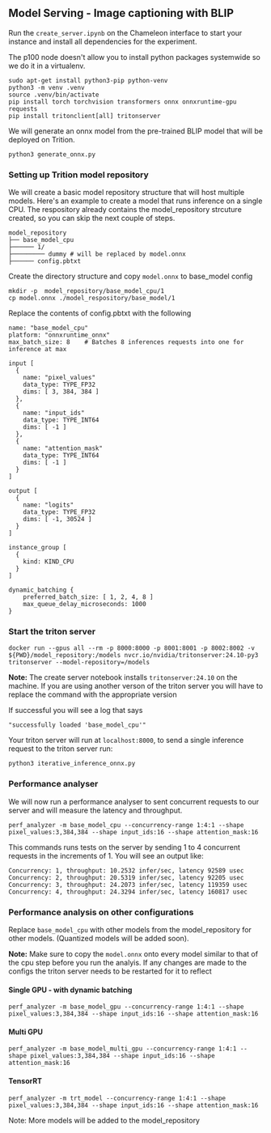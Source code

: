 ## Model Serving - Image captioning with BLIP

Run the 	`create_server.ipynb` on the Chameleon interface to start your instance and install all dependencies for the experiment.

The p100 node doesn't allow you to install python packages systemwide so we do it in a virtualenv.
```
sudo apt-get install python3-pip python-venv
python3 -m venv .venv
source .venv/bin/activate
pip install torch torchvision transformers onnx onnxruntime-gpu requests
pip install tritonclient[all] tritonserver
```

We will generate an onnx model from the pre-trained BLIP model that will be deployed on Trition. 
```
python3 generate_onnx.py
```

### Setting up Trition model repository

We will create a basic model repository structure that will host multiple models. Here's an example to create a model that runs inference on a single CPU. The respository already contains the model_repository strcuture created, so you can skip the next couple of steps. 
```
model_repository  
├── base_model_cpu  
├────── 1/  
├───────── dummy # will be replaced by model.onnx 
├────── config.pbtxt
```
Create the directory structure  and copy `model.onnx` to base_model config

```
mkdir -p  model_repository/base_model_cpu/1
cp model.onnx ./model_respository/base_model/1
```
Replace the contents of config.pbtxt with the following

```
name: "base_model_cpu"
platform: "onnxruntime_onnx"
max_batch_size: 8    # Batches 8 inferences requests into one for inference at max

input [
  {
    name: "pixel_values"
    data_type: TYPE_FP32
    dims: [ 3, 384, 384 ]
  },
  {
    name: "input_ids"
    data_type: TYPE_INT64
    dims: [ -1 ]
  },
  {
    name: "attention_mask"
    data_type: TYPE_INT64
    dims: [ -1 ]
  }
]

output [
  {
    name: "logits"
    data_type: TYPE_FP32
    dims: [ -1, 30524 ]
  }
]

instance_group [
  {
    kind: KIND_CPU
  }
]

dynamic_batching { 
	preferred_batch_size: [ 1, 2, 4, 8 ] 
	max_queue_delay_microseconds: 1000 
}
```

### Start the triton server


```
docker run --gpus all --rm -p 8000:8000 -p 8001:8001 -p 8002:8002 -v ${PWD}/model_repository:/models nvcr.io/nvidia/tritonserver:24.10-py3 tritonserver --model-repository=/models
```
**Note:** The create server notebook installs `tritonserver:24.10` on the machine. If you are using another verson of the triton server you will have to replace the command with the appropriate version

If successful you will see a log that says

```
"successfully loaded 'base_model_cpu'"
```

Your triton server will run at `localhost:8000`, to send a single inference request to the triton server run:

```
python3 iterative_inference_onnx.py
```

### Performance analyser 

We will now run a performance analyser to sent concurrent requests to our server and will measure the latency and throughput.  

```
perf_analyzer -m base_model_cpu --concurrency-range 1:4:1 --shape pixel_values:3,384,384 --shape input_ids:16 --shape attention_mask:16
```
This commands runs tests on the server by sending 1 to 4 concurrent requests in the increments of 1. You will see an output like: 

```
Concurrency: 1, throughput: 10.2532 infer/sec, latency 92589 usec
Concurrency: 2, throughput: 20.5319 infer/sec, latency 92205 usec 
Concurrency: 3, throughput: 24.2073 infer/sec, latency 119359 usec 
Concurrency: 4, throughput: 24.3294 infer/sec, latency 160817 usec
```

###  Performance analysis on other configurations

Replace `base_model_cpu` with other models from the model_repository for other models. (Quantized models will be added soon). 

**Note:** Make sure to copy the `model.onnx` onto every model similar to that of the cpu step before you run the analyis. If any changes are made to the configs the triton server needs to be restarted for it to reflect

#### Single GPU - with dynamic batching
```
perf_analyzer -m base_model_gpu --concurrency-range 1:4:1 --shape pixel_values:3,384,384 --shape input_ids:16 --shape attention_mask:16
```

#### Multi GPU 
```
perf_analyzer -m base_model_multi_gpu --concurrency-range 1:4:1 --shape pixel_values:3,384,384 --shape input_ids:16 --shape attention_mask:16
```

#### TensorRT
```
perf_analyzer -m trt_model --concurrency-range 1:4:1 --shape pixel_values:3,384,384 --shape input_ids:16 --shape attention_mask:16
```

Note: More models will be added to the model_repository 

